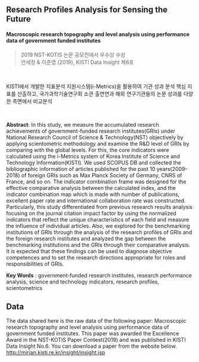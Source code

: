 ## Research Profiles Analysis for Sensing the Future 

#### Macroscopic research topography and level analysis using performance data of government funded institutes

> 2019 NST-KOTIS 논문 공모전에서 우수상 수상 <br>
> 안세정 & 이준영 (2019), KISTI Data Insight 제6호

<br>

KISTI에서 개발한 지표분석 지원시스템(i-Metrics)을 활용하여 기관 성과 분석 핵심 지표를 산출하고, 국가과학기술연구회 소관 출연연과 해외 연구기관들의 논문 성과를 다양한 측면에서 비교분석

<br>

<b>Abstract</b>: In this study, we measure the accumulated research achievements of government-funded research institutes(GRIs) under National Research Council of Science & Technology(NST) objectively by applying scientometric methodology and examine the R&D level of GRIs by comparing with the global levels. For this, the core indicators were calculated using the i-Metrics system of Korea Institute of Science and Technology Information(KISTI). We used SCOPUS DB and collected the bibliographic information of articles published for the past 10 years(2009-2018) of foreign GRIs such as Max Planck Society of Germany, CNRS of France, and so on. The indicator combination frame was designed for the effective comparative analysis between the calculated index, and the indicator combination map which is made with number of publications, excellent paper rate and international collaboration rate was constructed. Particularly, this study differentiated from previous research results analysis focusing on the journal citation impact factor by using the normalized indicators that reflect the unique characteristics of each field and measure the influence of individual articles. Also, we explored for the benchmarking institutions of GRIs through the analysis of the research profiles of GRIs and the foreign research institutes and analyzed the gap between the benchmarking institutions and the GRIs through their comparative analysis. It is expected that these findings can be used to diagnose objective competences and to set the research directions appropriate for roles and responsibilities of GRIs.

<b>Key Words</b> : government-funded research institutes, research performance analysis, science and technology indicators, research profiles, scientometrics

<p>

## Data
The data shared here is the raw data of the following paper: Macroscopic research topography and level analysis using performance data of government funded institutes. This paper was awarded the Excellence Award in the NST-KOTIS Paper Contest(2019) and was published in KISTI Data Insight No.6. You can download a paper from the website below. http://mirian.kisti.re.kr/insight/insight.jsp
